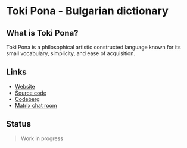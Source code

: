 # Toki Pona - Bulgarian dictionary

## What is Toki Pona?

Toki Pona is a philosophical artistic constructed language known for its small
vocabulary, simplicity, and ease of acquisition.

## Links

* [Website](https://salif.github.io/tok_bul_dictionary/README.en.html)
* [Source code](https://github.com/salif/tok_bul_dictionary)
* [Codeberg](https://codeberg.org/salif/tok_bul_dictionary)
* [Matrix chat room](https://matrix.to/#/#tok-bul-dictionary:mozilla.org)

## Status

> Work in progress
